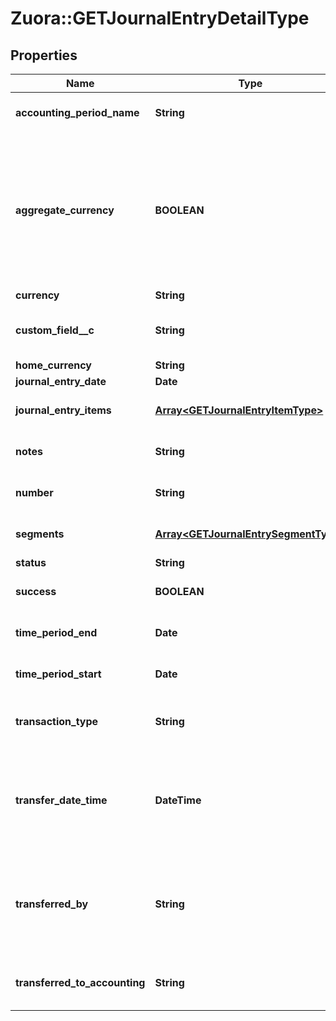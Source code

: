 # Zuora::GETJournalEntryDetailType

## Properties
Name | Type | Description | Notes
------------ | ------------- | ------------- | -------------
**accounting_period_name** | **String** | Name of the accounting period that the journal entry belongs to.  | [optional] 
**aggregate_currency** | **BOOLEAN** | Returns true if the journal entry is aggregating currencies. That is, if the journal entry was created when the &#x60;Aggregate transactions with different currencies during a Journal Run&#x60; setting was configured to &#x60;Yes&#x60;. Otherwise, returns &#x60;false&#x60;.  | [optional] 
**currency** | **String** | Currency used.  | [optional] 
**custom_field__c** | **String** | Any custom fields defined for this object. The custom field name is case-sensitive.  | [optional] 
**home_currency** | **String** | Home currency used.  | [optional] 
**journal_entry_date** | **Date** | Date of the journal entry.  | [optional] 
**journal_entry_items** | [**Array&lt;GETJournalEntryItemType&gt;**](GETJournalEntryItemType.md) | Key name that represents the list of journal entry items.  | [optional] 
**notes** | **String** |  Additional information about this record. Character limit: 2,000  | [optional] 
**number** | **String** | Journal entry number in the format JE-00000001.  | [optional] 
**segments** | [**Array&lt;GETJournalEntrySegmentType&gt;**](GETJournalEntrySegmentType.md) | List of segments that apply to the summary journal entry.  | [optional] 
**status** | **String** | Status of journal entry.  | [optional] 
**success** | **BOOLEAN** | Returns &#x60;true&#x60; if the request was processed successfully.  | [optional] 
**time_period_end** | **Date** | End date of time period included in the journal entry.  | [optional] 
**time_period_start** | **Date** | Start date of time period included in the journal entry.  | [optional] 
**transaction_type** | **String** | Transaction type of the transactions included in the summary journal entry.  | [optional] 
**transfer_date_time** | **DateTime** | Date and time that transferredToAccounting was changed to &#x60;Yes&#x60;. This field is returned only when transferredToAccounting is &#x60;Yes&#x60;. Otherwise, this field is &#x60;null&#x60;.  | [optional] 
**transferred_by** | **String** | User ID of the person who changed transferredToAccounting to &#x60;Yes&#x60;. This field is returned only when transferredToAccounting is &#x60;Yes&#x60;. Otherwise, this field is &#x60;null&#x60;.  | [optional] 
**transferred_to_accounting** | **String** | Status shows whether the journal entry has been transferred to an accounting system.  | [optional] 


